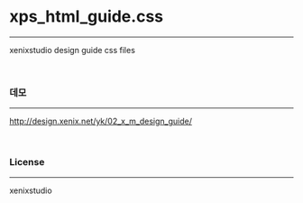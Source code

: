 # xps_html_guide.css
---
xenixstudio design guide css files

<br/>


### 데모 
---
<http://design.xenix.net/yk/02_x_m_design_guide/>

<br/>

### License
---
xenixstudio

